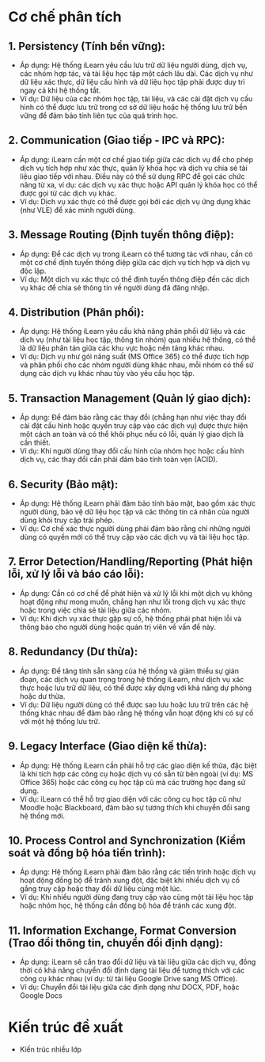 # Cơ chế phân tích

## 1. Persistency (Tính bền vững):
* Áp dụng: Hệ thống iLearn yêu cầu lưu trữ dữ liệu người dùng, dịch vụ, các nhóm hợp tác, và tài liệu học tập một cách lâu dài. Các dịch vụ như dữ liệu xác thực, dữ liệu cấu hình và dữ liệu học tập phải được duy trì ngay cả khi hệ thống tắt.
* Ví dụ: Dữ liệu của các nhóm học tập, tài liệu, và các cài đặt dịch vụ cấu hình có thể được lưu trữ trong cơ sở dữ liệu hoặc hệ thống lưu trữ bền vững để đảm bảo tính liên tục của quá trình học.
## 2. Communication (Giao tiếp - IPC và RPC):
* Áp dụng: iLearn cần một cơ chế giao tiếp giữa các dịch vụ để cho phép dịch vụ tích hợp như xác thực, quản lý khóa học và dịch vụ chia sẻ tài liệu giao tiếp với nhau. Điều này có thể sử dụng RPC để gọi các chức năng từ xa, ví dụ: các dịch vụ xác thực hoặc API quản lý khóa học có thể được gọi từ các dịch vụ khác.
* Ví dụ: Dịch vụ xác thực có thể được gọi bởi các dịch vụ ứng dụng khác (như VLE) để xác minh người dùng.
## 3. Message Routing (Định tuyến thông điệp):
* Áp dụng: Để các dịch vụ trong iLearn có thể tương tác với nhau, cần có một cơ chế định tuyến thông điệp giữa các dịch vụ tích hợp và dịch vụ độc lập.
* Ví dụ: Một dịch vụ xác thực có thể định tuyến thông điệp đến các dịch vụ khác để chia sẻ thông tin về người dùng đã đăng nhập.
## 4. Distribution (Phân phối):
* Áp dụng: Hệ thống iLearn yêu cầu khả năng phân phối dữ liệu và các dịch vụ (như tài liệu học tập, thông tin nhóm) qua nhiều hệ thống, có thể là dữ liệu phân tán giữa các khu vực hoặc nền tảng khác nhau.
* Ví dụ: Dịch vụ như gói năng suất (MS Office 365) có thể được tích hợp và phân phối cho các nhóm người dùng khác nhau, mỗi nhóm có thể sử dụng các dịch vụ khác nhau tùy vào yêu cầu học tập.
## 5. Transaction Management (Quản lý giao dịch):
* Áp dụng: Để đảm bảo rằng các thay đổi (chẳng hạn như việc thay đổi cài đặt cấu hình hoặc quyền truy cập vào các dịch vụ) được thực hiện một cách an toàn và có thể khôi phục nếu có lỗi, quản lý giao dịch là cần thiết.
* Ví dụ: Khi người dùng thay đổi cấu hình của nhóm học hoặc cấu hình dịch vụ, các thay đổi cần phải đảm bảo tính toàn vẹn (ACID).
## 6. Security (Bảo mật):
* Áp dụng: Hệ thống iLearn phải đảm bảo tính bảo mật, bao gồm xác thực người dùng, bảo vệ dữ liệu học tập và các thông tin cá nhân của người dùng khỏi truy cập trái phép.
* Ví dụ: Cơ chế xác thực người dùng phải đảm bảo rằng chỉ những người dùng có quyền mới có thể truy cập vào các dịch vụ và tài liệu học tập.
## 7. Error Detection/Handling/Reporting (Phát hiện lỗi, xử lý lỗi và báo cáo lỗi):
* Áp dụng: Cần có cơ chế để phát hiện và xử lý lỗi khi một dịch vụ không hoạt động như mong muốn, chẳng hạn như lỗi trong dịch vụ xác thực hoặc trong việc chia sẻ tài liệu giữa các nhóm.
* Ví dụ: Khi dịch vụ xác thực gặp sự cố, hệ thống phải phát hiện lỗi và thông báo cho người dùng hoặc quản trị viên về vấn đề này.
## 8. Redundancy (Dư thừa):
* Áp dụng: Để tăng tính sẵn sàng của hệ thống và giảm thiểu sự gián đoạn, các dịch vụ quan trọng trong hệ thống iLearn, như dịch vụ xác thực hoặc lưu trữ dữ liệu, có thể được xây dựng với khả năng dự phòng hoặc dư thừa.
* Ví dụ: Dữ liệu người dùng có thể được sao lưu hoặc lưu trữ trên các hệ thống khác nhau để đảm bảo rằng hệ thống vẫn hoạt động khi có sự cố với một hệ thống lưu trữ.
## 9. Legacy Interface (Giao diện kế thừa):
* Áp dụng: Hệ thống iLearn cần phải hỗ trợ các giao diện kế thừa, đặc biệt là khi tích hợp các công cụ hoặc dịch vụ có sẵn từ bên ngoài (ví dụ: MS Office 365) hoặc các công cụ học tập cũ mà các trường học đang sử dụng.
* Ví dụ: iLearn có thể hỗ trợ giao diện với các công cụ học tập cũ như Moodle hoặc Blackboard, đảm bảo sự tương thích khi chuyển đổi sang hệ thống mới.
## 10. Process Control and Synchronization (Kiểm soát và đồng bộ hóa tiến trình):
* Áp dụng: Hệ thống iLearn phải đảm bảo rằng các tiến trình hoặc dịch vụ hoạt động đồng bộ để tránh xung đột, đặc biệt khi nhiều dịch vụ cố gắng truy cập hoặc thay đổi dữ liệu cùng một lúc.
* Ví dụ: Khi nhiều người dùng đang truy cập vào cùng một tài liệu học tập hoặc nhóm học, hệ thống cần đồng bộ hóa để tránh các xung đột.
## 11. Information Exchange, Format Conversion (Trao đổi thông tin, chuyển đổi định dạng):
* Áp dụng: iLearn sẽ cần trao đổi dữ liệu và tài liệu giữa các dịch vụ, đồng thời có khả năng chuyển đổi định dạng tài liệu để tương thích với các công cụ khác nhau (ví dụ: từ tài liệu Google Drive sang MS Office).
* Ví dụ: Chuyển đổi tài liệu giữa các định dạng như DOCX, PDF, hoặc Google Docs



# Kiến trúc đề xuất

* Kiến trúc nhiều lớp
